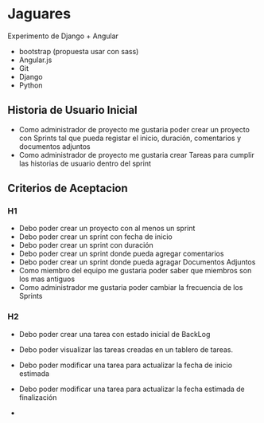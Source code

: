 # Jaguares
Experimento de Django + Angular
- bootstrap (propuesta usar con sass)
- Angular.js
- Git
- Django
- Python


## Historia de Usuario Inicial

- Como administrador de proyecto me gustaria poder crear un proyecto con Sprints tal que pueda registar el inicio, duración, comentarios y documentos adjuntos
- Como administrador de proyecto me gustaria crear Tareas para cumplir las historias de usuario dentro del sprint

## Criterios de Aceptacion
### H1
- Debo poder crear un proyecto con al menos un sprint
- Debo poder crear un sprint con fecha de inicio
- Debo poder crear un sprint con duración
- Debo poder crear un sprint donde pueda agregar comentarios
- Debo poder crear un sprint donde pueda agragar Documentos Adjuntos
- Como miembro del equipo me gustaria poder saber que miembros son los mas antiguos
- Como administrador me gustaria poder cambiar la frecuencia de los Sprints

### H2
- Debo poder crear una tarea con estado inicial de BackLog
- Debo poder visualizar las tareas creadas en un tablero de tareas.
- Debo poder modificar una tarea para actualizar la fecha de inicio estimada
- Debo poder modificar una tarea para actualizar la fecha estimada de finalización


- 
